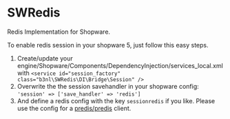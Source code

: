 # SWRedis
Redis Implementation for Shopware.

To enable redis session in your shopware 5, just follow this easy steps.

1. Create/update your engine/Shopware/Components/DependencyInjection/services_local.xml with `<service id="session_factory" class="b3nl\SWRedis\DI\Bridge\Session" />`
2. Overwrite the the session savehandler in your shopware config: `'session' => ['save_handler' => 'redis']`
3. And define a redis config with the key `sessionredis` if you like. Please use the config for a [predis/predis](https://github.com/nrk/predis) client. 

